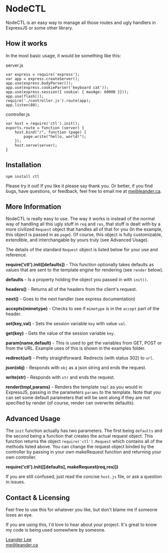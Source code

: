 # NodeCTL #

NodeCTL is an easy way to manage all those routes and ugly handlers in ExpressJS or some other library.

## How it works ##

In the most basic usage, it would be something like this:

server.js
	
	var express = require('express');
	var app = express.createServer();
	app.use(express.bodyParser());
	app.use(express.cookieParser('keyboard cat'));
	app.use(express.session({ cookie: { maxAge: 60000 }}));
	app.use(flash());
	require('./controller.js').route(app);
	app.listen(80);

controller.js

	var host = require('ctl').init();
	exports.route = function (server) {
		host.bind("/", function (page) {
			page.write("hello, world!");
  		});
		host.serve(server);
	}


## Installation ##

`npm install ctl`

Please try it out! If you like it please say thank you. Or better, if you find bugs, have questions, or feedback, feel free to email me at me@leander.ca.


## More Information ##

NodeCTL is really easy to use. The way it works is instead of the normal way of handling all this ugly stuff in `req` and `res`, that stuff is dealt with by a more civilized `Request` object that handles all of that for you (In the example, this object is passed in as `page`). Of course, this object is fully customizable, extendible, and interchangable by yours truly (see Advanced Usage).

The details of the standard `Request` object is listed below for your use and reference.

**require('ctl').init([defaults])** - This function optionally takes defaults as values that are sent to the template engine for rendering (see `render` below).

**defaults** - Is a property holding the object you passed in with `init()`.

**headers()** - Returns all of the headers from the client's request.

**next()** - Goes to the next handler (see express documentation)

**accepts(mimetype)** - Checks to see if `mimetype` is in the `accept` part of the header.

**set(key,val)** - Sets the session variable `key` with value `val`.

**get(key)** - Gets the value of the session variable `key`.

**param(name,default)** - This is used to get the variables from GET, POST or from the URL. Example uses of this is shown in the examples folder.

**redirect(url)** - Pretty straightforward. Redirects (with status 302) to `url`.

**json(obj)** - Responds with `obj` as a json string and ends the request.

**write(str)** - Responds with `str` and ends the request.

**render(tmpl,params)** - Renders the template `tmpl` as you would in ExpressJS, passing in the parameters `params` to the template. Note that you can set some default parameters that will be sent along if they are not specified by render (of course, render can overwrite defaults).


## Advanced Usage ##

The `init` function actually has two parameters. The first being `defaults` and the second being a function that creates the actual request object. This function returns the object `require('ctl').Request` which contains all of the methods listed above. You can change the request object binded by the controller by passing in your own makeRequest function and returning your own controller.

**require('ctl').init([[defaults], makeRequest(req,res)])**

If you are still confused, just read the concise `host.js` file, or ask a question in issues.


## Contact & Licensing ##

Feel free to use this for whatever you like, but don't blame me if someone loses an eye.

If you are using this, I'd love to hear about your project. It's great to know my code is being used somewhere by someone.

[Leander Lee][1]<br />
me@leander.ca

[1]: http://leander.ca











